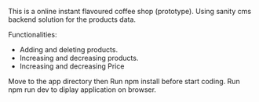 This is a online instant flavoured coffee shop (prototype).
Using sanity cms backend solution for the products data. 


Functionalities:

  - Adding and deleting products.
  - Increasing and decreasing products.
  - Increasing and decreasing Price 
 
 
 
Move to the app directory then Run npm install before start coding.
Run npm run dev to diplay application on browser.
